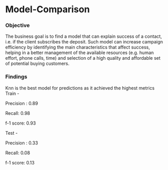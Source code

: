 # Model-Comparison

### Objective
The business goal is to find a model that can explain success of a contact, i.e. if the client subscribes the deposit.
Such model can increase campaign efficiency by identifying the main characteristics that affect success, helping in a 
better management of the available resources (e.g. human effort, phone calls, time) and selection of a high quality and 
affordable set of potential buying customers.

### Findings
Knn is the best model for predictions as it achieved the highest metrics
Train -

Precision : 0.89

Recall: 0.98

f-1 score: 0.93

Test -

Precision : 0.33

Recall: 0.08

f-1 score: 0.13

